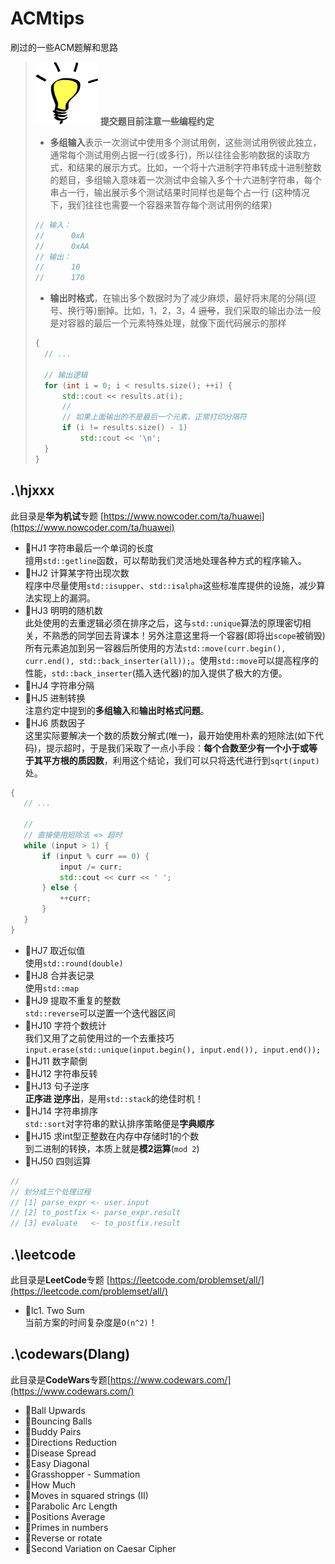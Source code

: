 # ACMtips
刷过的一些ACM题解和思路

> ![test](./misc/tips.png) **提交题目前注意一些编程约定**
> - **多组输入**表示一次测试中使用多个测试用例，这些测试用例彼此独立，通常每个测试用例占据一行(或多行)，所以往往会影响数据的读取方式，和结果的展示方式。比如，一个将十六进制字符串转成十进制整数的题目，多组输入意味着一次测试中会输入多个十六进制字符串，每个串占一行，输出展示多个测试结果时同样也是每个占一行 (这种情况下，我们往往也需要一个容器来暂存每个测试用例的结果) <br>
> ```cpp
> // 输入：
> //      0xA 
> //      0xAA 
> // 输出：
> //      10 
> //      170 
> ```
> - **输出时格式**，在输出多个数据时为了减少麻烦，最好将末尾的分隔(逗号、换行等)删掉。比如，1，2，3，4 <s>逗号</s>，我们采取的输出办法一般是对容器的最后一个元素特殊处理，就像下面代码展示的那样
> ```cpp
> {
> 	// ...
> 
> 	// 输出逻辑
> 	for (int i = 0; i < results.size(); ++i) {
> 		std::cout << results.at(i);
> 		//
> 		// 如果上面输出的不是最后一个元素，正常打印分隔符
> 		if (i != results.size() - 1)
> 			std::cout << '\n';
> 	}
> }	
> ```

## .\hjxxx
此目录是**华为机试**专题 [https://www.nowcoder.com/ta/huawei](https://www.nowcoder.com/ta/huawei)
 - 🔹HJ1  字符串最后一个单词的长度 <br>
 擅用`std::getline`函数，可以帮助我们灵活地处理各种方式的程序输入。
 - 🔹HJ2	计算某字符出现次数 <br>
 程序中尽量使用`std::isupper`、`std::isalpha`这些标准库提供的设施，减少算法实现上的漏洞。
 - 🔹HJ3	明明的随机数 <br>	
 此处使用的去重逻辑必须在排序之后，这与`std::unique`算法的原理密切相关，不熟悉的同学回去背课本！另外注意这里将一个容器(即将出`scope`被销毁)所有元素追加到另一容器后所使用的方法`std::move(curr.begin(), curr.end(), std::back_inserter(all));`。使用`std::move`可以提高程序的性能，`std::back_inserter`(插入迭代器)的加入提供了极大的方便。
 - 🔹HJ4	字符串分隔 <br>
 - 🔹HJ5	进制转换 <br>
 注意约定中提到的**多组输入**和**输出时格式问题**。
 - 🔹HJ6	质数因子 <br>
 这里实际要解决一个数的质数分解式(唯一)，最开始使用朴素的短除法(如下代码)，提示超时，于是我们采取了一点小手段：**每个合数至少有一个小于或等于其平方根的质因数**，利用这个结论，我们可以只将迭代进行到`sqrt(input)`处。
 ```cpp
 {
    // ...

    //
    // 直接使用短除法 => 超时
    while (input > 1) {
        if (input % curr == 0) {
            input /= curr;
            std::cout << curr << ' ';
        } else {
            ++curr;
        }
    }
 }
 ```
 - 🔹HJ7	取近似值 <br>
 使用`std::round(double)`
 - 🔹HJ8	合并表记录 <br>
 使用`std::map`
 - 🔹HJ9	提取不重复的整数 <br>
 `std::reverse`可以逆置一个迭代器区间
 - 🔹HJ10	字符个数统计 <br>
 我们又用了之前使用过的一个去重技巧`input.erase(std::unique(input.begin(), input.end()), input.end());`
 - 🔹HJ11	数字颠倒 <br>
 - 🔹HJ12	字符串反转 <br>
 - 🔹HJ13	句子逆序 <br>
 **正序进 逆序出**，是用`std::stack`的绝佳时机！
 - 🔹HJ14	字符串排序 <br>
 `std::sort`对字符串的默认排序策略便是**字典顺序**
 - 🔹HJ15	求int型正整数在内存中存储时1的个数 <br>
 到二进制的转换，本质上就是**模2运算**(`mod 2`)
 - 🔹HJ50 四则运算 <br>
```c++
//
// 划分成三个处理过程
// [1] parse_expr <- user.input
// [2] to_postfix <- parse_expr.result
// [3] evaluate   <- to_postfix.result
```

 ## .\leetcode
此目录是**LeetCode**专题 [https://leetcode.com/problemset/all/](https://leetcode.com/problemset/all/)
 - 🔸lc1. Two Sum <br>
 当前方案的时间复杂度是`O(n^2)`！<bar>

## .\codewars(Dlang)
此目录是**CodeWars**专题[https://www.codewars.com/](https://www.codewars.com/)
- 🔹Ball Upwards
- 🔹Bouncing Balls
- 🔹Buddy Pairs
- 🔹Directions Reduction
- 🔹Disease Spread
- 🔹Easy Diagonal
- 🔹Grasshopper - Summation
- 🔹How Much
- 🔹Moves in squared strings (II)
- 🔹Parabolic Arc Length
- 🔹Positions Average
- 🔹Primes in numbers
- 🔹Reverse or rotate
- 🔹Second Variation on Caesar Cipher
